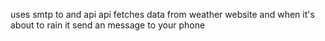 uses smtp to and api 
api fetches data from weather website and when it's about to rain it send an message to your phone
